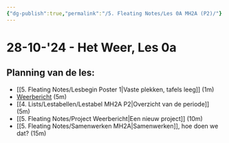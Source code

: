 ```yaml
---
{"dg-publish":true,"permalink":"/5. Fleating Notes/Les 0A MH2A (P2)/"}
---
```


# 28-10-'24 - Het Weer, Les 0a

## Planning van de les:
- [[5. Fleating Notes/Lesbegin Poster 1\|Vaste plekken, tafels leeg]] (1m)
- [Weerbericht](https://npo.nl/start/serie/nos-journaal) (5m)
- [[4. Lists/Lestabellen/Lestabel MH2A P2\|Overzicht van de periode]] (5m)
- [[5. Fleating Notes/Project Weerbericht\|Een nieuw project]] (10m)
- [[5. Fleating Notes/Samenwerken MH2A\|Samenwerken]], hoe doen we dat? (15m)